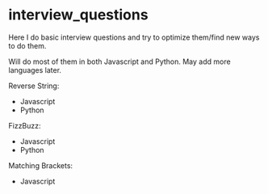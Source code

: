 # interview_questions

Here I do basic interview questions and try to optimize them/find new ways to do them.

Will do most of them in both Javascript and Python. May add more languages later.

Reverse String:
- Javascript
- Python

FizzBuzz:
- Javascript
- Python

Matching Brackets:
- Javascript